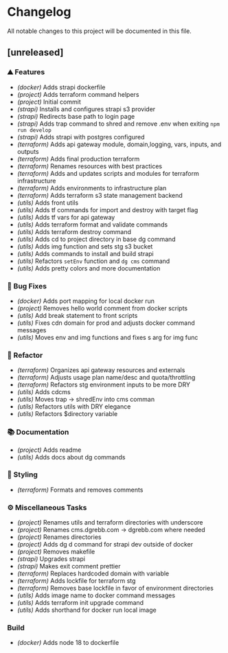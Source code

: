 # Changelog

All notable changes to this project will be documented in this file.

## [unreleased]

### ⛰️  Features

- *(docker)* Adds strapi dockerfile
- *(project)* Adds terraform command helpers
- *(project)* Initial commit
- *(strapi)* Installs and configures strapi s3 provider
- *(strapi)* Redirects base path to login page
- *(strapi)* Adds trap command to shred and remove .env when exiting `npm run develop`
- *(strapi)* Adds strapi with postgres configured
- *(terraform)* Adds api gateway module, domain,logging, vars, inputs, and outputs
- *(terraform)* Adds final production terraform
- *(terraform)* Renames resources with best practices
- *(terraform)* Adds and updates scripts and modules for terraform infrastructure
- *(terraform)* Adds environments to infrastructure plan
- *(terraform)* Adds terraform s3 state management backend
- *(utils)* Adds front utils
- *(utils)* Adds tf commands for import and destroy with target flag
- *(utils)* Adds tf vars for api gateway
- *(utils)* Adds terraform format and validate commands
- *(utils)* Adds terraform destroy command
- *(utils)* Adds cd to project directory in base dg command
- *(utils)* Adds img function and sets stg s3 bucket
- *(utils)* Adds commands to install and build strapi
- *(utils)* Refactors `setEnv` function and `dg cms` command
- *(utils)* Adds pretty colors and more documentation

### 🐛 Bug Fixes

- *(docker)* Adds port mapping for local docker run
- *(project)* Removes hello world comment from docker scripts
- *(utils)* Add break statement to front scripts
- *(utils)* Fixes cdn domain for prod and adjusts docker command messages
- *(utils)* Moves env and img functions and fixes s arg for img func

### 🚜 Refactor

- *(terraform)* Organizes api gateway resources and externals
- *(terraform)* Adjusts usage plan name/desc and quota/throttling
- *(terraform)* Refactors stg environment inputs to be more DRY
- *(utils)* Adds cdcms
- *(utils)* Moves trap -> shredEnv into cms comman
- *(utils)* Refactors utils with DRY elegance
- *(utils)* Refactors $directory variable

### 📚 Documentation

- *(project)* Adds readme
- *(utils)* Adds docs about dg commands

### 🎨 Styling

- *(terraform)* Formats and removes comments

### ⚙️ Miscellaneous Tasks

- *(project)* Renames utils and terraform directories with underscore
- *(project)* Renames cms.dgrebb.com -> dgrebb.com where needed
- *(project)* Renames directories
- *(project)* Adds dg d command for strapi dev outside of docker
- *(project)* Removes makefile
- *(strapi)* Upgrades strapi
- *(strapi)* Makes exit comment prettier
- *(terraform)* Replaces hardcoded domain with variable
- *(terraform)* Adds lockfile for terraform stg
- *(terraform)* Removes base lockfile in favor of environment directories
- *(utils)* Adds image name to docker command messages
- *(utils)* Adds terraform init upgrade command
- *(utils)* Adds shorthand for docker run local image

### Build

- *(docker)* Adds node 18 to dockerfile

<!-- generated by git-cliff -->

